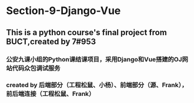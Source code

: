 # Section-9-Django-Vue
## This is a python course's final project from BUCT,created by 7#953
### 公安九课小组的Python课结课项目，采用Django和Vue搭建的OJ网站代码众包调试服务
### created by 后端部分（工程松鼠、小杨）、前端部分（源、Frank），前后端连接（工程松鼠、Frank）
